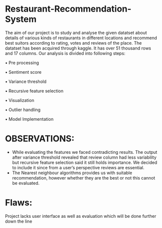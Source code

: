 # Restaurant-Recommendation-System

The aim of our project is to study and analyse the given datatset about details of various kinds of restaurants in different locations and recommend best suitors according to rating, votes and reviews of the place. The datatset has been acquired through kaggle. It has over 51 thousand rows and 17 columns. Our analysis is divided into following steps: 

•	Pre processing

•	Sentiment score

•	Variance threshold

•	Recursive feature selection

•	Visualization

•	Outlier handling

•	Model Implementation


# OBSERVATIONS: 
* While evaluating the features we faced contradicting results. The output after variance threshold revealed that review column had less variability but recursive feature selection said it still holds importance. We decided to include it since from a user’s perspective reviews are essential.
* The Nearest neighbour algorithms provides us with suitable recommendation, however whether they are the best or not this cannot be evaluated.

# Flaws:
Project lacks user interface as well as evaluation which will be done further down the line


